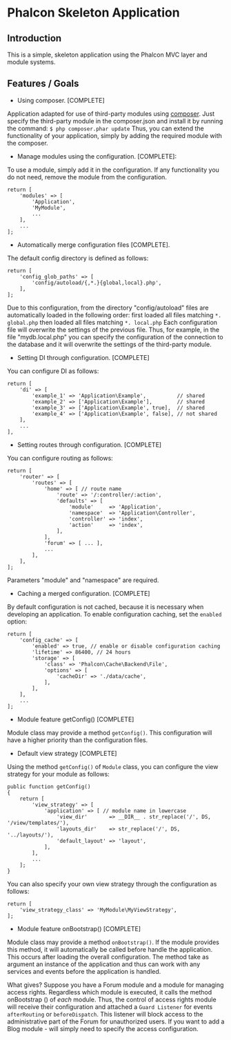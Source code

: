 Phalcon Skeleton Application
============================

Introduction
------------
This is a simple, skeleton application using the Phalcon MVC layer and module
systems.

Features / Goals
----------------

* Using composer. [COMPLETE]

Application adapted for use of third-party modules using [composer](http://getcomposer.org).
Just specify the third-party module in the composer.json and install it by running the command:
```$ php composer.phar update```
Thus, you can extend the functionality of your application, simply by adding the required module with the composer.

* Manage modules using the configuration. [COMPLETE]:

To use a module, simply add it in the configuration.
If any functionality you do not need, remove the module from the configuration.
```
return [
    'modules' => [
        'Application',
        'MyModule',
        ...
    ],
    ...
];
```

* Automatically merge configuration files [COMPLETE].

The default config directory is defined as follows:
```
return [
    'config_glob_paths' => [
        'config/autoload/{,*.}{global,local}.php',
    ],
];
```
Due to this configuration, from the directory "config/autoload" files are automatically loaded in the following order:
first loaded all files matching `*. global.php`
then loaded all files matching `*. local.php`
Each configuration file will overwrite the settings of the previous file.
Thus, for example, in the file "mydb.local.php" you can specify the configuration of the connection to the database
and it will overwrite the settings of the third-party module.

* Setting DI through configuration. [COMPLETE]

You can configure DI as follows:
```
return [
    'di' => [
        'example_1' => 'Application\Example',          // shared
        'example_2' => ['Application\Example'],        // shared
        'example_3' => ['Application\Example', true],  // shared
        'example_4' => ['Application\Example', false], // not shared
    ],
    ...
],
```

* Setting routes through configuration. [COMPLETE]

You can configure routing as follows:
```
return [
    'router' => [
        'routes' => [
            'home' => [ // route name
                'route' => '/:controller/:action',
                'defaults' => [
                    'module'     => 'Application',
                    'namespace'  => 'Application\Controller',
                    'controller' => 'index',
                    'action'     => 'index',
                ],
            ],
            'forum' => [ ... ],
            ...
        ],
    ],
];
```
Parameters "module" and "namespace" are required.

* Caching a merged configuration. [COMPLETE]

By default configuration is not cached, because it is necessary when developing an application.
To enable configuration caching, set the `enabled` option:
```
return [
    'config_cache' => [
        'enabled' => true, // enable or disable configuration caching
        'lifetime' => 86400, // 24 hours
        'storage' => [
            'class' => 'Phalcon\Cache\Backend\File',
            'options' => [
                'cacheDir' => './data/cache',
            ],
        ],
    ],
    ...
];
```

* Module feature getConfig() [COMPLETE]

Module class may provide a method `getConfig()`.
This configuration will have a higher priority than the configuration files.

* Default view strategy [COMPLETE]

Using the method `getConfig()` of `Module` class, you can configure the view strategy for your module as follows:
```
public function getConfig()
{
    return [
        'view_strategy' => [
            'application' => [ // module name in lowercase
                'view_dir'       => __DIR__ . str_replace('/', DS, '/view/templates/'),
                'layouts_dir'    => str_replace('/', DS, '../layouts/'),
                'default_layout' => 'layout',
            ],
        ],
        ...
    ];
}
```
You can also specify your own view strategy through the configuration as follows:
```
return [
    'view_strategy_class' => 'MyModule\MyViewStrategy',
];
```

* Module feature onBootstrap() [COMPLETE]

Module class may provide a method `onBootstrap()`.
If the module provides this method, it will automatically be called before handle the application.
This occurs after loading the overall configuration.
The method take as argument  an instance of the application and thus can work with any services and events before the application is handled.

What gives? Suppose you have a Forum module and a module for managing access rights.
Regardless which module is executed, it calls the method onBootstrap () of *each* module.
Thus, the control of access rights module will receive their configuration and attached a `Guard Listener` for events `afterRouting` or `beforeDispatch`.
This listener will block access to the administrative part of the Forum for unauthorized users.
If you want to add a Blog module - will simply need to specify the access configuration.
